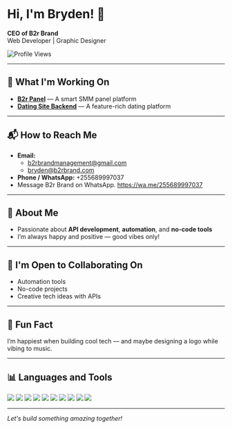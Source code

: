 # Hi, I'm Bryden! 👋

**CEO of B2r Brand**  
Web Developer | Graphic Designer  

![Profile Views](https://komarev.com/ghpvc/?username=your-username&color=blue)

---

## 🚀 What I'm Working On
- **[B2r Panel](https://www.b2rbrand.com)** — A smart SMM panel platform  
- **[Dating Site Backend](https://www.b2rbrand.site)** — A feature-rich dating platform

---

## 📬 How to Reach Me
- **Email:**  
  - b2rbrandmanagement@gmail.com  
  - bryden@b2rbrand.com  
- **Phone / WhatsApp:** +255689997037
- Message B2r Brand on WhatsApp. https://wa.me/255689997037

---

## 🧠 About Me
- Passionate about **API development**, **automation**, and **no-code tools**  
- I’m always happy and positive — good vibes only!

---

## 🤝 I'm Open to Collaborating On
- Automation tools  
- No-code projects  
- Creative tech ideas with APIs

---

## 🌱 Fun Fact
I’m happiest when building cool tech — and maybe designing a logo while vibing to music.

---

## 📊 Languages and Tools

<p align="left">
  <img src="https://img.shields.io/badge/HTML5-E34F26?style=for-the-badge&logo=html5&logoColor=white"/>
  <img src="https://img.shields.io/badge/CSS3-1572B6?style=for-the-badge&logo=css3&logoColor=white"/>
  <img src="https://img.shields.io/badge/JavaScript-F7DF1E?style=for-the-badge&logo=javascript&logoColor=black"/>
  <img src="https://img.shields.io/badge/PHP-777BB4?style=for-the-badge&logo=php&logoColor=white"/>
  <img src="https://img.shields.io/badge/MySQL-4479A1?style=for-the-badge&logo=mysql&logoColor=white"/>
  <img src="https://img.shields.io/badge/WordPress-21759B?style=for-the-badge&logo=wordpress&logoColor=white"/>
  <img src="https://img.shields.io/badge/Adobe%20Photoshop-31A8FF?style=for-the-badge&logo=adobephotoshop&logoColor=white"/>
  <img src="https://img.shields.io/badge/Figma-F24E1E?style=for-the-badge&logo=figma&logoColor=white"/>
  <img src="https://img.shields.io/badge/Node.js-339933?style=for-the-badge&logo=nodedotjs&logoColor=white"/>
  <img src="https://img.shields.io/badge/Render-46E3B7?style=for-the-badge&logo=render&logoColor=white"/>
</p>

---

*Let's build something amazing together!*

<!--
**Kingbryden/Kingbryden** is a ✨ _special_ ✨ repository because its `README.md` (this file) appears on your GitHub profile.

Here are some ideas to get you started:

- 🔭 I’m currently working on ...
- 🌱 I’m currently learning ...
- 👯 I’m looking to collaborate on ...
- 🤔 I’m looking for help with ...
- 💬 Ask me about ...
- 📫 How to reach me: ...
- 😄 Pronouns: ...
- ⚡ Fun fact: ...
-->
